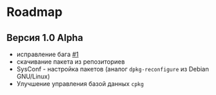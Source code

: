 # Roadmap

## Версия 1.0 Alpha
* исправление бага [#1](https://github.com/Linuxoid85/cpkg/issues/1)
* скачивание пакета из репозиториев
* SysConf - настройка пакетов (аналог `dpkg-reconfigure` из Debian GNU/Linux)
* Улучшение управления базой данных `cpkg`
